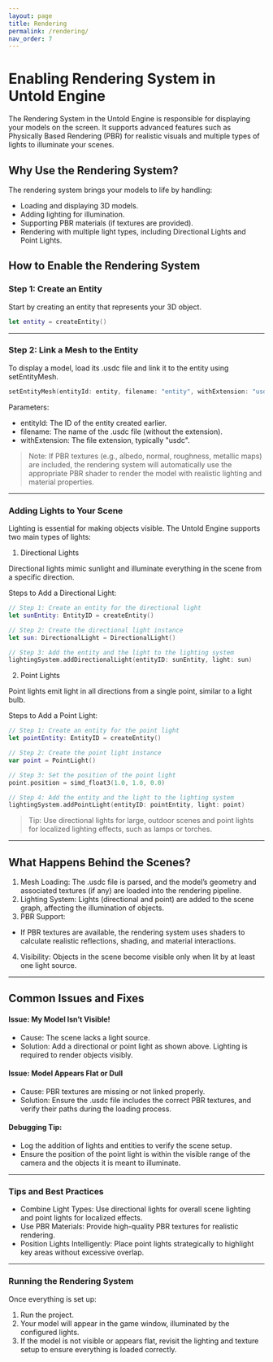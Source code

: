 ```yaml
---
layout: page
title: Rendering
permalink: /rendering/
nav_order: 7
---
```


# Enabling Rendering System in Untold Engine

The Rendering System in the Untold Engine is responsible for displaying your models on the screen. It supports advanced features such as Physically Based Rendering (PBR) for realistic visuals and multiple types of lights to illuminate your scenes.

## Why Use the Rendering System?

The rendering system brings your models to life by handling:

- Loading and displaying 3D models.
- Adding lighting for illumination.
- Supporting PBR materials (if textures are provided).
- Rendering with multiple light types, including Directional Lights and Point Lights.

## How to Enable the Rendering System

### Step 1: Create an Entity

Start by creating an entity that represents your 3D object.

```swift
let entity = createEntity()
```
---

### Step 2: Link a Mesh to the Entity

To display a model, load its .usdc file and link it to the entity using setEntityMesh.

```swift
setEntityMesh(entityId: entity, filename: "entity", withExtension: "usdc")
```

Parameters:

- entityId: The ID of the entity created earlier.
- filename: The name of the .usdc file (without the extension).
- withExtension: The file extension, typically "usdc".

> Note: If PBR textures (e.g., albedo, normal, roughness, metallic maps) are included, the rendering system will automatically use the appropriate PBR shader to render the model with realistic lighting and material properties.

---

### Adding Lights to Your Scene

Lighting is essential for making objects visible. The Untold Engine supports two main types of lights:

1. Directional Lights

Directional lights mimic sunlight and illuminate everything in the scene from a specific direction.

Steps to Add a Directional Light:

```swift
// Step 1: Create an entity for the directional light
let sunEntity: EntityID = createEntity()

// Step 2: Create the directional light instance
let sun: DirectionalLight = DirectionalLight()

// Step 3: Add the entity and the light to the lighting system
lightingSystem.addDirectionalLight(entityID: sunEntity, light: sun)
```

2. Point Lights

Point lights emit light in all directions from a single point, similar to a light bulb.

Steps to Add a Point Light:

```swift
// Step 1: Create an entity for the point light
let pointEntity: EntityID = createEntity()

// Step 2: Create the point light instance
var point = PointLight()

// Step 3: Set the position of the point light
point.position = simd_float3(1.0, 1.0, 0.0)

// Step 4: Add the entity and the light to the lighting system
lightingSystem.addPointLight(entityID: pointEntity, light: point)
```

> Tip: Use directional lights for large, outdoor scenes and point lights for localized lighting effects, such as lamps or torches.

---

## What Happens Behind the Scenes?

1. Mesh Loading: The .usdc file is parsed, and the model’s geometry and associated textures (if any) are loaded into the rendering pipeline.
2. Lighting System: Lights (directional and point) are added to the scene graph, affecting the illumination of objects.
3. PBR Support:
- If PBR textures are available, the rendering system uses shaders to calculate realistic reflections, shading, and material interactions.
4. Visibility: Objects in the scene become visible only when lit by at least one light source.
---

## Common Issues and Fixes

#### Issue: My Model Isn’t Visible!

- Cause: The scene lacks a light source.
- Solution: Add a directional or point light as shown above. Lighting is required to render objects visibly.

#### Issue: Model Appears Flat or Dull

- Cause: PBR textures are missing or not linked properly.
- Solution: Ensure the .usdc file includes the correct PBR textures, and verify their paths during the loading process.

#### Debugging Tip:

- Log the addition of lights and entities to verify the scene setup.
- Ensure the position of the point light is within the visible range of the camera and the objects it is meant to illuminate.

---

### Tips and Best Practices

- Combine Light Types: Use directional lights for overall scene lighting and point lights for localized effects.
- Use PBR Materials: Provide high-quality PBR textures for realistic rendering.
- Position Lights Intelligently: Place point lights strategically to highlight key areas without excessive overlap.

---

### Running the Rendering System

Once everything is set up:

1. Run the project.
2. Your model will appear in the game window, illuminated by the configured lights.
3. If the model is not visible or appears flat, revisit the lighting and texture setup to ensure everything is loaded correctly.

